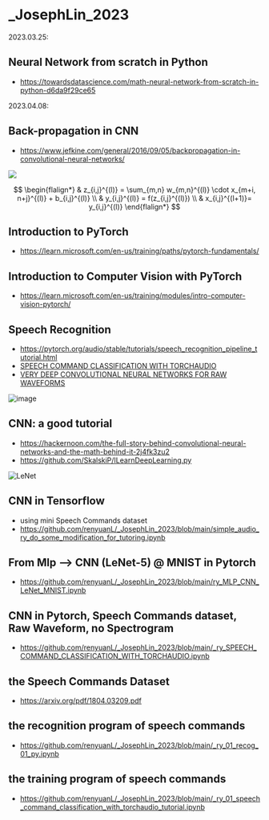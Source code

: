 # _JosephLin_2023

2023.03.25:
## Neural Network from scratch in Python

- https://towardsdatascience.com/math-neural-network-from-scratch-in-python-d6da9f29ce65

2023.04.08:
## Back-propagation in CNN
- https://www.jefkine.com/general/2016/09/05/backpropagation-in-convolutional-neural-networks/

![](https://www.jefkine.com/assets/images/conv.png)

$$
\begin{flalign*}
& z_{i,j}^{(l)} = \sum_{m,n} w_{m,n}^{(l)} \cdot x_{m+i, n+j}^{(l)} + b_{i,j}^{(l)} \\
& y_{i,j}^{(l)} = f(z_{i,j}^{(l)}) \\
& x_{i,j}^{(l+1)}= y_{i,j}^{(l)} 
\end{flalign*}
$$

## Introduction to PyTorch
- https://learn.microsoft.com/en-us/training/paths/pytorch-fundamentals/

## Introduction to Computer Vision with PyTorch
- https://learn.microsoft.com/en-us/training/modules/intro-computer-vision-pytorch/

## Speech Recognition
- https://pytorch.org/audio/stable/tutorials/speech_recognition_pipeline_tutorial.html
- [SPEECH COMMAND CLASSIFICATION WITH TORCHAUDIO](https://machinelearningleague.github.io/pytorch-tutorials/intermediate/speech_command_recognition_with_torchaudio.html)
- [VERY DEEP CONVOLUTIONAL NEURAL NETWORKS FOR RAW WAVEFORMS](https://arxiv.org/pdf/1610.00087.pdf)

![image](https://user-images.githubusercontent.com/6368761/232249205-bb44ecfb-d008-441e-b65f-1bcee2757aca.png)

## CNN: a good tutorial
- https://hackernoon.com/the-full-story-behind-convolutional-neural-networks-and-the-math-behind-it-2j4fk3zu2
- https://github.com/SkalskiP/ILearnDeepLearning.py

![LeNet](https://pytorch.org/tutorials/_images/mnist.png)

## CNN in Tensorflow
- using mini Speech Commands dataset
- https://github.com/renyuanL/_JosephLin_2023/blob/main/simple_audio_ry_do_some_modification_for_tutoring.ipynb

## From Mlp --> CNN (LeNet-5) @ MNIST in Pytorch 
- https://github.com/renyuanL/_JosephLin_2023/blob/main/ry_MLP_CNN_LeNet_MNIST.ipynb

## CNN in Pytorch, Speech Commands dataset, Raw Waveform, no Spectrogram
- https://github.com/renyuanL/_JosephLin_2023/blob/main/_ry_SPEECH_COMMAND_CLASSIFICATION_WITH_TORCHAUDIO.ipynb

## the Speech Commands Dataset
- https://arxiv.org/pdf/1804.03209.pdf

## the recognition program of speech commands
- https://github.com/renyuanL/_JosephLin_2023/blob/main/_ry_01_recog_01_py.ipynb

## the training program of speech commands
- https://github.com/renyuanL/_JosephLin_2023/blob/main/_ry_01_speech_command_classification_with_torchaudio_tutorial.ipynb


